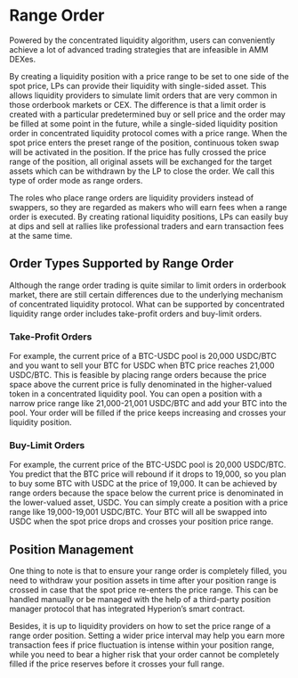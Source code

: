 # Range Order

Powered by the concentrated liquidity algorithm, users can conveniently achieve a lot of advanced trading strategies that are infeasible in AMM DEXes.

By creating a liquidity position with a price range to be set to one side of the spot price, LPs can provide their liquidity with single-sided asset. This allows liquidity providers to simulate limit orders that are very common in those orderbook markets or CEX. The difference is that a limit order is created with a particular predetermined buy or sell price and the order may be filled at some point in the future, while a single-sided liquidity position order in concentrated liquidity protocol comes with a price range. When the spot price enters the preset range of the position, continuous token swap will be activated in the position. If the price has fully crossed the price range of the position, all original assets will be exchanged for the target assets which can be withdrawn by the LP to close the order. We call this type of order mode as range orders.

The roles who place range orders are liquidity providers instead of swappers, so they are regarded as makers who will earn fees when a range order is executed. By creating rational liquidity positions, LPs can easily buy at dips and sell at rallies like professional traders and earn transaction fees at the same time.

## **Order Types Supported by Range Order** <a href="#order-types-supported-by-range-order" id="order-types-supported-by-range-order"></a>

Although the range order trading is quite similar to limit orders in orderbook market, there are still certain differences due to the underlying mechanism of concentrated liquidity protocol. What can be supported by concentrated liquidity range order includes take-profit orders and buy-limit orders.

### **Take-Profit Orders**

For example, the current price of a BTC-USDC pool is 20,000 USDC/BTC and you want to sell your BTC for USDC when BTC price reaches 21,000 USDC/BTC. This is feasible by placing range orders because the price space above the current price is fully denominated in the higher-valued token in a concentrated liquidity pool. You can open a position with a narrow price range like 21,000-21,001 USDC/BTC and add your BTC into the pool. Your order will be filled if the price keeps increasing and crosses your liquidity position.

### **Buy-Limit Orders**

For example, the current price of the BTC-USDC pool is 20,000 USDC/BTC. You predict that the BTC price will rebound if it drops to 19,000, so you plan to buy some BTC with USDC at the price of 19,000. It can be achieved by range orders because the space below the current price is denominated in the lower-valued asset, USDC. You can simply create a position with a price range like 19,000-19,001 USDC/BTC. Your BTC will all be swapped into USDC when the spot price drops and crosses your position price range.

## **Position Management** <a href="#position-management" id="position-management"></a>

One thing to note is that to ensure your range order is completely filled, you need to withdraw your position assets in time after your position range is crossed in case that the spot price re-enters the price range. This can be handled manually or be managed with the help of a third-party position manager protocol that has integrated Hyperion’s smart contract.

Besides, it is up to liquidity providers on how to set the price range of a range order position. Setting a wider price interval may help you earn more transaction fees if price fluctuation is intense within your position range, while you need to bear a higher risk that your order cannot be completely filled if the price reserves before it crosses your full range.
